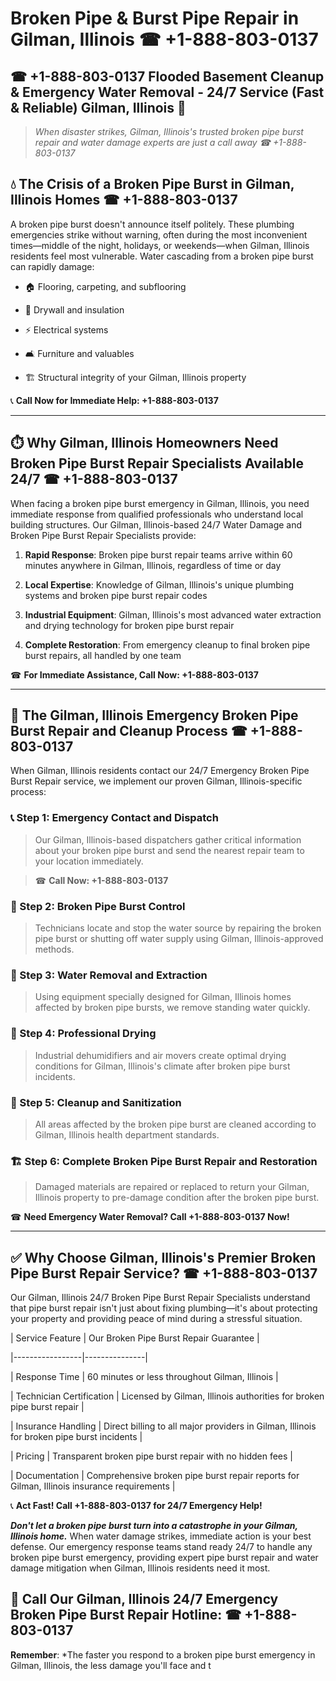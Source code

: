 # Broken Pipe & Burst Pipe Repair in Gilman, Illinois ☎ +1-888-803-0137  
## ☎ +1-888-803-0137 Flooded Basement Cleanup & Emergency Water Removal - 24/7 Service (Fast & Reliable) Gilman, Illinois 🚨  

> *When disaster strikes, Gilman, Illinois's trusted broken pipe burst repair and water damage experts are just a call away ☎ +1-888-803-0137*  

## 💧 The Crisis of a Broken Pipe Burst in Gilman, Illinois Homes ☎ +1-888-803-0137  

A broken pipe burst doesn't announce itself politely. These plumbing emergencies strike without warning, often during the most inconvenient times—middle of the night, holidays, or weekends—when Gilman, Illinois residents feel most vulnerable. Water cascading from a broken pipe burst can rapidly damage:  

* 🏠 Flooring, carpeting, and subflooring  
* 🧱 Drywall and insulation  
* ⚡ Electrical systems  
* 🛋️ Furniture and valuables  
* 🏗️ Structural integrity of your Gilman, Illinois property  

📞 **Call Now for Immediate Help: +1-888-803-0137**  

---  

## ⏱️ Why Gilman, Illinois Homeowners Need Broken Pipe Burst Repair Specialists Available 24/7 ☎ +1-888-803-0137  

When facing a broken pipe burst emergency in Gilman, Illinois, you need immediate response from qualified professionals who understand local building structures. Our Gilman, Illinois-based 24/7 Water Damage and Broken Pipe Burst Repair Specialists provide:  

1. **Rapid Response**: Broken pipe burst repair teams arrive within 60 minutes anywhere in Gilman, Illinois, regardless of time or day  
2. **Local Expertise**: Knowledge of Gilman, Illinois's unique plumbing systems and broken pipe burst repair codes  
3. **Industrial Equipment**: Gilman, Illinois's most advanced water extraction and drying technology for broken pipe burst repair  
4. **Complete Restoration**: From emergency cleanup to final broken pipe burst repairs, all handled by one team  

☎ **For Immediate Assistance, Call Now: +1-888-803-0137**  

---  

## 🔧 The Gilman, Illinois Emergency Broken Pipe Burst Repair and Cleanup Process ☎ +1-888-803-0137  

When Gilman, Illinois residents contact our 24/7 Emergency Broken Pipe Burst Repair service, we implement our proven Gilman, Illinois-specific process:  

### 📞 Step 1: Emergency Contact and Dispatch  
> Our Gilman, Illinois-based dispatchers gather critical information about your broken pipe burst and send the nearest repair team to your location immediately.  
> ☎ **Call Now: +1-888-803-0137**  

### 🚿 Step 2: Broken Pipe Burst Control  
> Technicians locate and stop the water source by repairing the broken pipe burst or shutting off water supply using Gilman, Illinois-approved methods.  

### 🌊 Step 3: Water Removal and Extraction  
> Using equipment specially designed for Gilman, Illinois homes affected by broken pipe bursts, we remove standing water quickly.  

### 💨 Step 4: Professional Drying  
> Industrial dehumidifiers and air movers create optimal drying conditions for Gilman, Illinois's climate after broken pipe burst incidents.  

### 🧼 Step 5: Cleanup and Sanitization  
> All areas affected by the broken pipe burst are cleaned according to Gilman, Illinois health department standards.  

### 🏗️ Step 6: Complete Broken Pipe Burst Repair and Restoration  
> Damaged materials are repaired or replaced to return your Gilman, Illinois property to pre-damage condition after the broken pipe burst.  

☎ **Need Emergency Water Removal? Call +1-888-803-0137 Now!**  

---  

## ✅ Why Choose Gilman, Illinois's Premier Broken Pipe Burst Repair Service? ☎ +1-888-803-0137  

Our Gilman, Illinois 24/7 Broken Pipe Burst Repair Specialists understand that pipe burst repair isn't just about fixing plumbing—it's about protecting your property and providing peace of mind during a stressful situation.  

| Service Feature | Our Broken Pipe Burst Repair Guarantee |  
|-----------------|---------------|  
| Response Time | 60 minutes or less throughout Gilman, Illinois |  
| Technician Certification | Licensed by Gilman, Illinois authorities for broken pipe burst repair |  
| Insurance Handling | Direct billing to all major providers in Gilman, Illinois for broken pipe burst incidents |  
| Pricing | Transparent broken pipe burst repair with no hidden fees |  
| Documentation | Comprehensive broken pipe burst repair reports for Gilman, Illinois insurance requirements |  

📞 **Act Fast! Call +1-888-803-0137 for 24/7 Emergency Help!**  

***Don't let a broken pipe burst turn into a catastrophe in your Gilman, Illinois home.*** When water damage strikes, immediate action is your best defense. Our emergency response teams stand ready 24/7 to handle any broken pipe burst emergency, providing expert pipe burst repair and water damage mitigation when Gilman, Illinois residents need it most.  

## 📱 Call Our Gilman, Illinois 24/7 Emergency Broken Pipe Burst Repair Hotline: ☎ +1-888-803-0137  

**Remember**: *The faster you respond to a broken pipe burst emergency in Gilman, Illinois, the less damage you'll face and t
